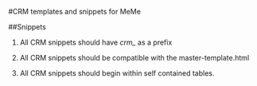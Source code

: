 #CRM templates and snippets for MeMe

##Snippets
1. All CRM snippets should have *crm_* as a prefix

2. All CRM snippets should be compatible with the master-template.html

3. All CRM snippets should begin within self contained tables. 
